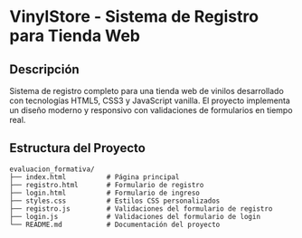 # VinylStore - Sistema de Registro para Tienda Web

## Descripción
Sistema de registro completo para una tienda web de vinilos desarrollado con tecnologías HTML5, CSS3 y JavaScript vanilla. El proyecto implementa un diseño moderno y responsivo con validaciones de formularios en tiempo real.

## Estructura del Proyecto
```
evaluacion_formativa/
├── index.html          # Página principal
├── registro.html       # Formulario de registro
├── login.html          # Formulario de ingreso
├── styles.css          # Estilos CSS personalizados
├── registro.js         # Validaciones del formulario de registro
├── login.js            # Validaciones del formulario de login
└── README.md           # Documentación del proyecto
```
